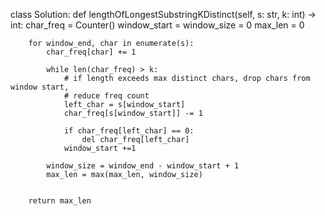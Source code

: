 class Solution:
    def lengthOfLongestSubstringKDistinct(self, s: str, k: int) -> int:
        char_freq = Counter()
        window_start = window_size = 0
        max_len = 0

        for window_end, char in enumerate(s):
            char_freq[char] += 1
           
            while len(char_freq) > k: 
                # if length exceeds max distinct chars, drop chars from window start,
                # reduce freq count
                left_char = s[window_start]
                char_freq[s[window_start]] -= 1

                if char_freq[left_char] == 0:
                    del char_freq[left_char]
                window_start +=1
            
            window_size = window_end - window_start + 1
            max_len = max(max_len, window_size)

                
        return max_len
           
